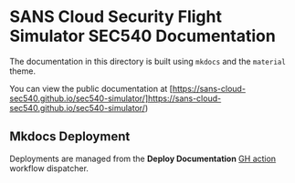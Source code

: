# SANS Cloud Security Flight Simulator SEC540 Documentation

The documentation in this directory is built using `mkdocs` and the `material` theme.

You can view the public documentation at [https://sans-cloud-sec540.github.io/sec540-simulator/]https://sans-cloud-sec540.github.io/sec540-simulator/)

## Mkdocs Deployment

Deployments are managed from the **Deploy Documentation** [GH action](https://github.com/sans-cloud-sec540/sec540-simulator/actions) workflow dispatcher.
